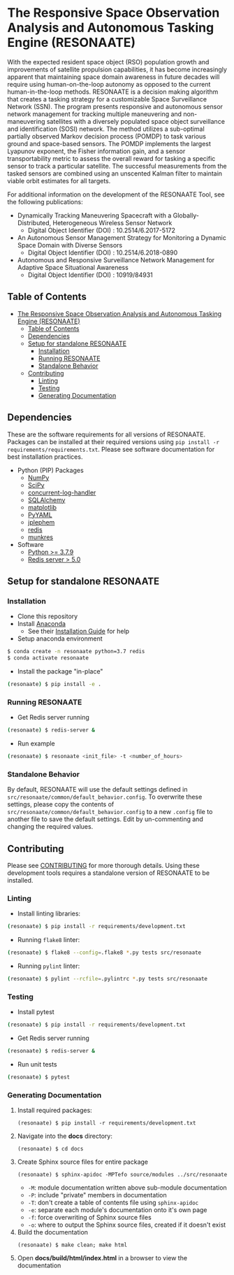# The Responsive Space Observation Analysis and Autonomous Tasking Engine (RESONAATE)

With the expected resident space object (RSO) population growth and improvements of satellite propulsion capabilities, it has become increasingly apparent that maintaining space domain awareness in future decades will require using human-on-the-loop autonomy as opposed to the current human-in-the-loop methods. 
RESONAATE is a decision making algorithm that creates a tasking strategy for a customizable Space Surveillance Network (SSN). 
The program presents responsive and autonomous sensor network management for tracking multiple maneuvering and non-maneuvering satellites with a diversely populated space object surveillance and identification (SOSI) network. 
The method utilizes a sub-optimal partially observed Markov decision process (POMDP) to task various ground and space-based sensors.
The POMDP implements the largest Lyapunov exponent, the Fisher information gain, and a sensor transportability metric to assess the overall reward for tasking a specific sensor to track a particular satellite. 
The successful measurements from the tasked sensors are combined using an unscented Kalman filter to maintain viable orbit estimates for all targets.

For additional information on the development of the RESONAATE Tool, see the following publications:
- Dynamically Tracking Maneuvering Spacecraft with a Globally-Distributed, Heterogeneous Wireless Sensor Network
    - Digital Object Identifier (DOI) : 10.2514/6.2017-5172
- An Autonomous Sensor Management Strategy for Monitoring a Dynamic Space Domain with Diverse Sensors
    - Digital Object Identifier (DOI) : 10.2514/6.2018-0890
- Autonomous and Responsive Surveillance Network Management for Adaptive Space Situational Awareness
    - Digital Object Identifier (DOI) : 10919/84931

## Table of Contents

- [The Responsive Space Observation Analysis and Autonomous Tasking Engine (RESONAATE)](#the-responsive-space-observation-analysis-and-autonomous-tasking-engine-resonaate)
    - [Table of Contents](#table-of-contents)
    - [Dependencies](#dependencies)
    - [Setup for standalone RESONAATE](#setup-for-standalone-resonaate)
        - [Installation](#installation)
        - [Running RESONAATE](#running-resonaate)
        - [Standalone Behavior](#standalone-behavior)
    - [Contributing](#contributing)
        - [Linting](#linting)
        - [Testing](#testing)
        - [Generating Documentation](#generating-documentation)
## Dependencies

These are the software requirements for all versions of RESONAATE.
Packages can be installed at their required versions using `pip install -r requirements/requirements.txt`.
Please see software documentation for best installation practices.

- Python (PIP) Packages
    - [NumPy](http://www.numpy.org/)
    - [SciPy](https://www.scipy.org/scipylib/index.html)
    - [concurrent-log-handler](https://github.com/Preston-Landers/concurrent-log-handler)
    - [SQLAlchemy](https://www.sqlalchemy.org/)
    - [matplotlib](https://matplotlib.org/index.html)
    - [PyYAML](https://pyyaml.org/wiki/PyYAML)
    - [jplephem](https://github.com/brandon-rhodes/python-jplephem)
    - [redis](https://github.com/andymccurdy/redis-py)
    - [munkres](https://github.com/bmc/munkres)
- Software
    - [Python >= 3.7.9](python.org)
    - [Redis server > 5.0](https://redis.io/)

## Setup for standalone RESONAATE

### Installation

- Clone this repository
- Install [Anaconda](https://docs.anaconda.com/anaconda)
    - See their [Installation Guide](https://docs.anaconda.com/anaconda/install/linux/) for help
- Setup anaconda environment

```bash
$ conda create -n resonaate python=3.7 redis
$ conda activate resonaate
```

- Install the package "in-place"

```bash
(resonaate) $ pip install -e .
```

### Running RESONAATE

- Get Redis server running

```bash
(resonaate) $ redis-server &
```

- Run example

```bash
(resonaate) $ resonaate <init_file> -t <number_of_hours>
```
### Standalone Behavior

By default, RESONAATE will use the default settings defined in `src/resonaate/common/default_behavior.config`.
To overwrite these settings, please copy the contents of `src/resonaate/common/default_behavior.config` to a new `.config` file to another file to save the default settings.
Edit by un-commenting and changing the required values.

## Contributing

Please see [CONTRIBUTING](CONTRIBUTING.md) for more thorough details.
Using these development tools requires a standalone version of RESONAATE to be installed.

### Linting

- Install linting libraries:

```bash
(resonaate) $ pip install -r requirements/development.txt
```

- Running `flake8` linter:

```bash
(resonaate) $ flake8 --config=.flake8 *.py tests src/resonaate
```

- Running `pylint` linter:

```bash
(resonaate) $ pylint --rcfile=.pylintrc *.py tests src/resonaate
```

### Testing

- Install pytest

```bash
(resonaate) $ pip install -r requirements/development.txt
```

- Get Redis server running

```bash
(resonaate) $ redis-server &
```

- Run unit tests

```bash
(resonaate) $ pytest
```

### Generating Documentation

1. Install required packages:
   ```shell
   (resonaate) $ pip install -r requirements/development.txt
   ```
1. Navigate into the **docs** directory:
   ```shell
   (resonaate) $ cd docs
   ```
1. Create Sphinx source files for entire package
   ```shell
   (resonaate) $ sphinx-apidoc -MPTefo source/modules ../src/resonaate
   ```
   - `-M`: module documentation written above sub-module documentation
   - `-P`: include "private" members in documentation
   - `-T`: don't create a table of contents file using `sphinx-apidoc`
   - `-e`: separate each module's documentation onto it's own page
   - `-f`: force overwriting of Sphinx source files
   - `-o`: where to output the Sphinx source files, created if it doesn't exist
1. Build the documentation
   ```shell
   (resonaate) $ make clean; make html
   ```
1. Open **docs/build/html/index.html** in a browser to view the documentation
